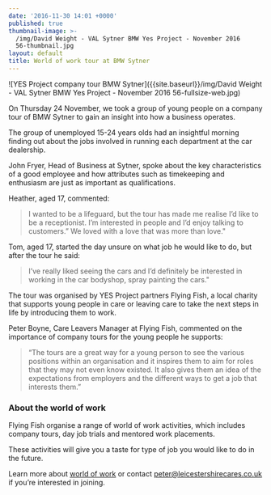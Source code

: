 ```yaml
---
date: '2016-11-30 14:01 +0000'
published: true
thumbnail-image: >-
  /img/David Weight - VAL Sytner BMW Yes Project - November 2016
  56-thumbnail.jpg
layout: default
title: World of work tour at BMW Sytner
---
```


![YES Project company tour BMW Sytner]({{site.baseurl}}/img/David Weight - VAL Sytner BMW Yes Project - November 2016 56-fullsize-web.jpg)

On Thursday 24 November, we took a group of young people on a company tour of BMW Sytner to gain an insight into how a business operates.

The group of unemployed 15-24 years olds had an insightful morning finding out about the jobs involved in running each department at the car dealership.

John Fryer, Head of Business at Sytner, spoke about the key characteristics of a good employee and how attributes such as timekeeping and enthusiasm are just as important as qualifications.

Heather, aged 17, commented:
> I wanted to be a lifeguard, but the tour has made me realise I’d like to be a receptionist. I’m interested in people and I’d enjoy talking to customers.” We loved with a love that was more than love."

Tom, aged 17, started the day unsure on what job he would like to do, but after the tour he said:
> I’ve really liked seeing the cars and I’d definitely be interested in working in the car bodyshop, spray painting the cars."

The tour was organised by YES Project partners Flying Fish, a local charity that supports young people in care or leaving care to take the next steps in life by introducing them to work.

Peter Boyne, Care Leavers Manager at Flying Fish, commented on the importance of company tours for the young people he supports:

> “The tours are a great way for a young person to see the various positions within an organisation and it inspires them to aim for roles that they may not even know existed. It also gives them an idea of the expectations from employers and the different ways to get a job that interests them.”

### About the world of work

Flying Fish organise a range of world of work activities, which includes company tours, day job trials and mentored work placements. 

These activities will give you a taste for type of job you would like to do in the future.

Learn more about [world of work](http://www.yesproject.org/what-you-can-do/explore-the-world-of-work/) or contact [peter@leicestershirecares.co.uk]() if you’re interested in joining.
